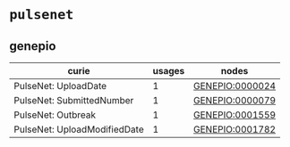 # `pulsenet`

## genepio

| curie                        |   usages | nodes                                                             |
|------------------------------|----------|-------------------------------------------------------------------|
| PulseNet: UploadDate         |        1 | [GENEPIO:0000024](http://purl.obolibrary.org/obo/GENEPIO_0000024) |
| PulseNet: SubmittedNumber    |        1 | [GENEPIO:0000079](http://purl.obolibrary.org/obo/GENEPIO_0000079) |
| PulseNet: Outbreak           |        1 | [GENEPIO:0001559](http://purl.obolibrary.org/obo/GENEPIO_0001559) |
| PulseNet: UploadModifiedDate |        1 | [GENEPIO:0001782](http://purl.obolibrary.org/obo/GENEPIO_0001782) |

